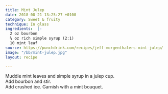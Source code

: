 ```yaml
---
title: Mint Julep
date: 2018-08-21 13:25:27 +0100
category: Sweet & fruity
technique: In glass
ingredients:  |-
  2 oz bourbon
  ¼ oz rich simple syrup (2:1)
  10 mint leaf
source: https://punchdrink.com/recipes/jeff-morgenthalers-mint-julep/
image: "/bb/mint-julep.jpg"
layout: recipe

---
```

Muddle mint leaves and simple syrup in a julep cup.  
Add bourbon and stir.  
Add crushed ice. Garnish with a mint bouquet.
